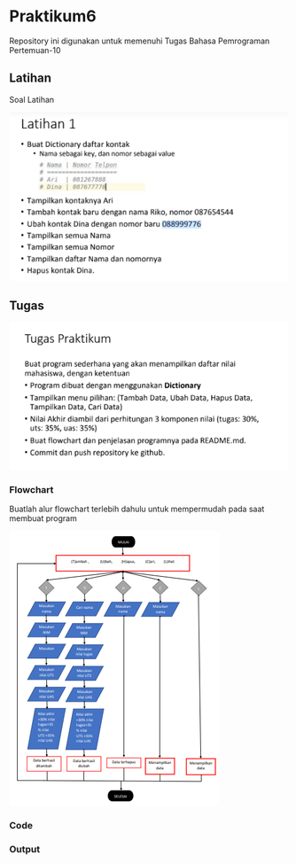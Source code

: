 # Praktikum6

Repository ini digunakan untuk memenuhi Tugas Bahasa Pemrograman Pertemuan-10

## Latihan

Soal Latihan

![Foto](Foto/Soal%20Latihan.png)

## Tugas

![Foto](Foto/Soal%20Tugas.png)

### Flowchart

Buatlah alur flowchart terlebih dahulu untuk mempermudah pada saat membuat program

![Foto](Foto/Flowchart%20Tugas.png)

### Code



### Output